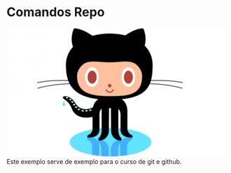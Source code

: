 # Comandos Repo
![GitHub Imagem](/github.png)
Este exemplo serve de exemplo para o curso de git e github.

